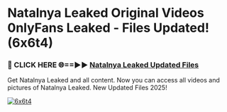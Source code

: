# Natalnya Leaked Original Videos 0nlyFans Leaked - Files Updated! (6x6t4)

<h3>🔴 CLICK HERE 🌐==►► <a href="https://tinyurl.com/ehrbuxhb" rel="nofollow">Natalnya Leaked Updated Files</a></h3>

Get Natalnya Leaked and all content. Now you can access all videos and pictures of Natalnya Leaked. New Updated Files 2025!

[![6x6t4](https://i.imgur.com/lVYEuWS.gif)](https://tinyurl.com/ehrbuxhb)
